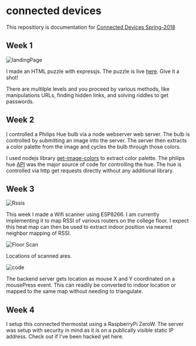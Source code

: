 # connected devices

This repositiory is documentation for [Connected Devices Spring-2018](https://itp.nyu.edu/classes/connected-devices/)

## Week 1

![landingPage](https://i.imgur.com/6NrUbRX.png)

I made an HTML puzzle with expressjs. The puzzle is live [here](http://as11613.itp.io:8080). Give it a shot!

There are multilple levels and you proceed by various methods, like manipulations URLs, finding hidden links, and solving riddles to get passwords.

## Week 2

I controlled a Philips Hue bulb via a node webserver web server. The bulb is controlled by submitting an image into the server. The server then extracts a color palette from the image and cycles the bulb through those colors.

I used nodejs library [get-image-colors](https://www.npmjs.com/package/get-image-colors) to extract color palette. The philips hue [API](https://www.developers.meethue.com/documentation/getting-started) was the major source of code for controlling the hue. The hue is controlled via http get requests directly without any additional library.

## Week 3

![Rssis](https://i.imgur.com/Dyhqvkf.png)

This week I made a Wifi scanner using ESP8266. I am currently implementing it to map RSSI of various routers on the college floor. I expect this heat map can then be used to extract indoor position via nearest neighbor mapping of RSSI. 

![Floor Scan](https://i.imgur.com/fbCbOuf.png)

Locations of scanned ares.

![code](https://i.imgur.com/qnkTU0r.png)

The backend server gets location as mouse X and Y coordinated on a mousePress event. This can readily be converted to indoor location or mapped to the same map without needing to triangulate.

## Week 4

I setup this connected thermostat using a RaspberryPi ZeroW. The server was setup with security in mind as it is on a publically visible static IP address. Check out if I've been hacked yet here.
